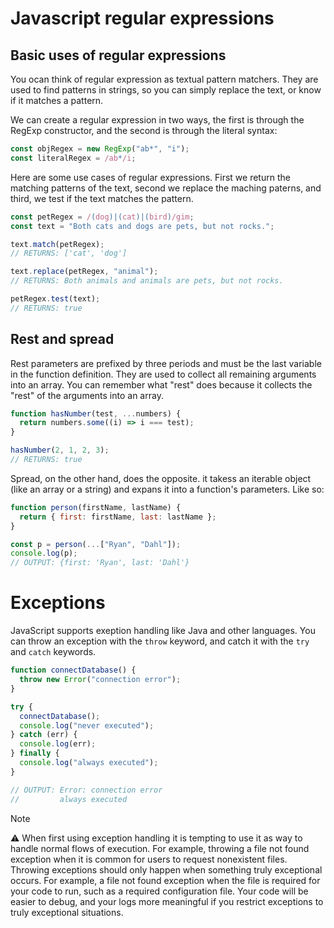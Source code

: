 # Javascript regular expressions

## Basic uses of regular expressions

You ocan think of regular expression as textual pattern matchers. They are used to find patterns in strings, so you can simply replace the text, or know if it matches a pattern.

We can create a regular expression in two ways, the first is through the RegExp constructor, and the second is through the literal syntax:

```js
const objRegex = new RegExp("ab*", "i");
const literalRegex = /ab*/i;
```

Here are some use cases of regular expressions. First we return the matching patterns of the text, second we replace the maching paterns, and third, we test if the text matches the pattern.

```js
const petRegex = /(dog)|(cat)|(bird)/gim;
const text = "Both cats and dogs are pets, but not rocks.";

text.match(petRegex);
// RETURNS: ['cat', 'dog']

text.replace(petRegex, "animal");
// RETURNS: Both animals and animals are pets, but not rocks.

petRegex.test(text);
// RETURNS: true
```

## Rest and spread

Rest parameters are prefixed by three periods and must be the last variable in the function definition. They are used to collect all remaining arguments into an array. You can remember what "rest" does because it collects the "rest" of the arguments into an array.

```js
function hasNumber(test, ...numbers) {
  return numbers.some((i) => i === test);
}

hasNumber(2, 1, 2, 3);
// RETURNS: true
```

Spread, on the other hand, does the opposite. it takess an iterable object (like an array or a string) and expans it into a function's parameters. Like so:

```js
function person(firstName, lastName) {
  return { first: firstName, last: lastName };
}

const p = person(...["Ryan", "Dahl"]);
console.log(p);
// OUTPUT: {first: 'Ryan', last: 'Dahl'}
```

# Exceptions

JavaScript supports exeption handling like Java and other languages. You can throw an exception with the `throw` keyword, and catch it with the `try` and `catch` keywords.

```js
function connectDatabase() {
  throw new Error("connection error");
}

try {
  connectDatabase();
  console.log("never executed");
} catch (err) {
  console.log(err);
} finally {
  console.log("always executed");
}

// OUTPUT: Error: connection error
//         always executed
```

> [!NOTE]
> ⚠ When first using exception handling it is tempting to use it as way to handle normal flows of execution. For example, throwing a file not found exception when it is common for users to request nonexistent files. Throwing exceptions should only happen when something truly exceptional occurs. For example, a file not found exception when the file is required for your code to run, such as a required configuration file. Your code will be easier to debug, and your logs more meaningful if you restrict exceptions to truly exceptional situations.
